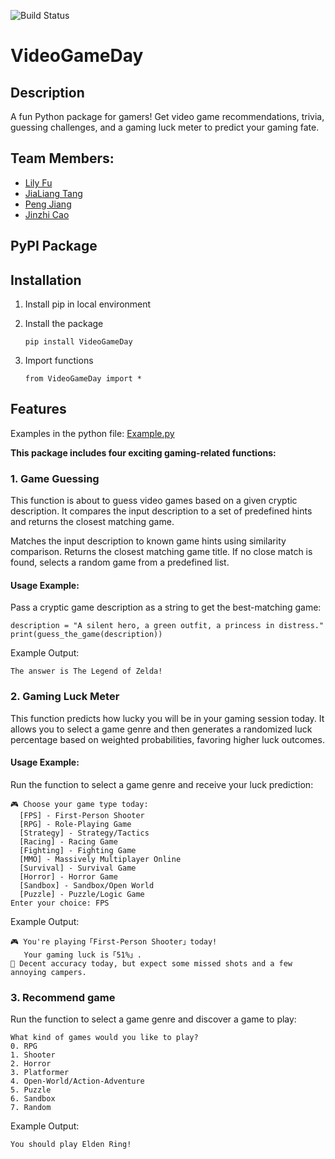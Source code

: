 ![Build Status](https://github.com/software-students-spring2025/3-python-package-atajo-devs/actions/workflows/build.yml/badge.svg)

# VideoGameDay

## Description
A fun Python package for gamers! Get video game recommendations, trivia, guessing challenges, and a gaming luck meter to predict your gaming fate.

## Team Members:
- [Lily Fu](https://github.com/fulily0325)<br>
- [JiaLiang Tang](https://github.com/JialiangTang1)<br>
- [Peng Jiang](https://github.com/PengJiang-Victor)<br>
- [Jinzhi Cao](https://github.com/eth3r3aI)<br>

## PyPI Package

## Installation

1. Install pip in local environment

2. Install the package
    ```
    pip install VideoGameDay
    ```
3. Import functions
    ```
    from VideoGameDay import *
    ```

## Features

Examples in the python file: [Example.py](https://github.com/software-students-spring2025/3-python-package-atajo-devs/blob/main/example.py)

**This package includes four exciting gaming-related functions:**

### 1. Game Guessing

This function is about to guess video games based on a given cryptic description. It compares the input description to a set of predefined hints and returns the closest matching game.

Matches the input description to known game hints using similarity comparison. Returns the closest matching game title. If no close match is found, selects a random game from a predefined list.

#### **Usage Example:**

Pass a cryptic game description as a string to get the best-matching game:

```
description = "A silent hero, a green outfit, a princess in distress."
print(guess_the_game(description))
```

Example Output:
```
The answer is The Legend of Zelda!
```

### 2. Gaming Luck Meter

This function predicts how lucky you will be in your gaming session today. It allows you to select a game genre and then generates a randomized luck percentage based on weighted probabilities, favoring higher luck outcomes.  

#### **Usage Example:**

Run the function to select a game genre and receive your luck prediction:  

```
🎮 Choose your game type today:
  [FPS] - First-Person Shooter
  [RPG] - Role-Playing Game
  [Strategy] - Strategy/Tactics
  [Racing] - Racing Game
  [Fighting] - Fighting Game
  [MMO] - Massively Multiplayer Online
  [Survival] - Survival Game
  [Horror] - Horror Game
  [Sandbox] - Sandbox/Open World
  [Puzzle] - Puzzle/Logic Game
Enter your choice: FPS
```

Example Output:
```
🎮 You're playing「First-Person Shooter」today! 
   Your gaming luck is「51%」.
🔫 Decent accuracy today, but expect some missed shots and a few annoying campers.
```
### 3. Recommend game
Run the function to select a game genre and discover a game to play:

```
What kind of games would you like to play?
0. RPG
1. Shooter
2. Horror
3. Platformer
4. Open-World/Action-Adventure
5. Puzzle
6. Sandbox
7. Random
```

Example Output:
```
You should play Elden Ring!
```
